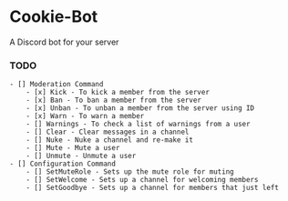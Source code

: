 # Cookie-Bot
A Discord bot for your server

### TODO
    - [] Moderation Command
        - [x] Kick - To kick a member from the server
        - [x] Ban - To ban a member from the server
        - [x] Unban - To unban a member from the server using ID
        - [x] Warn - To warn a member
        - [] Warnings - To check a list of warnings from a user
        - [] Clear - Clear messages in a channel
        - [] Nuke - Nuke a channel and re-make it
        - [] Mute - Mute a user
        - [] Unmute - Unmute a user
    - [] Configuration Command
        - [] SetMuteRole - Sets up the mute role for muting
        - [] SetWelcome - Sets up a channel for welcoming members
        - [] SetGoodbye - Sets up a channel for members that just left
